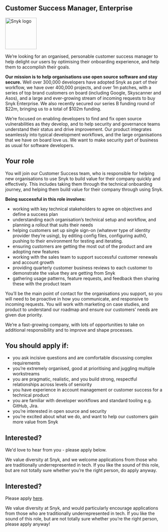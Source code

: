 Customer Success Manager, Enterprise
---

<img src="https://res.cloudinary.com/snyk/image/upload/v1537345894/press-kit/brand/logo-black.png" width="100" alt="Snyk logo" />

<p><span style="font-weight: 400;">We’re looking for an organised, personable customer success manager to help delight our users by optimising their onboarding experience, and help them to accomplish their goals.</span></p>
<p><strong>Our mission is to help organisations use open source software and stay secure.</strong> Well over 300,000 developers have adopted Snyk as part of their workflow, we have over 400,000 projects, and over 1m patches, with a series of top brand customers on board (including Google, Skyscanner and Asos), and a large and ever-growing stream of incoming requests to buy Snyk Enterprise. We also recently secured our series B funding round of $22m, bringing us to a total of $102m funding. </p>
<p>We’re focused on enabling developers to find and fix open source vulnerabilities as they develop, and to help security and governance teams understand their status and drive improvement. Our product integrates seamlessly into typical development workflows, and the large organisations that we have on board love us. We want to make security part of business as usual for software developers.</p>
<h2><strong>Your role</strong></h2>
<p><span style="font-weight: 400;">You will join our Customer Success team, who is responsible for helping new organisations to use Snyk to build value for their company quickly and effectively. This includes taking them through the technical onboarding journey, and helping them build value for their company through using Snyk.</span></p>
<p><strong>Being successful in this role involves:</strong></p>
<ul>
<li style="font-weight: 400;"><span style="font-weight: 400;">working with key technical stakeholders to agree on objectives and define a success plan</span></li>
<li style="font-weight: 400;"><span style="font-weight: 400;">understanding each organisation’s technical setup and workflow, and planning a rollout that suits their needs</span></li>
<li style="font-weight: 400;"><span style="font-weight: 400;">helping customers set up single sign-on (whatever type of identity provider they’re using), by editing config files, configuring auth0, pushing to their environment for testing and iterating.</span></li>
<li style="font-weight: 400;"><span style="font-weight: 400;">ensuring customers are getting the most out of the product and are adopting new features</span></li>
<li style="font-weight: 400;"><span style="font-weight: 400;">working with the sales team to support successful customer renewals and account growth</span></li>
<li style="font-weight: 400;"><span style="font-weight: 400;">providing quarterly customer business reviews to each customer to demonstrate the value they are getting from Snyk</span></li>
<li style="font-weight: 400;"><span style="font-weight: 400;">gathering usage patterns, feature requests, and feedback then sharing these with the product team</span></li>
</ul>
<p><span style="font-weight: 400;">You’ll be the main point of contact for the organisations you support, so you will need to be proactive in how you communicate, and responsive to incoming requests. You will work with marketing on case studies, and product to understand our roadmap and ensure our customers’ needs are given due priority.</span></p>
<p><span style="font-weight: 400;">We’re a fast-growing company, with lots of opportunities to take on additional responsibility and to improve and shape processes.</span></p>
<h2><strong>You should apply if:</strong></h2>
<ul>
<li style="font-weight: 400;"><span style="font-weight: 400;">you ask incisive questions and are comfortable discussing complex requirements</span></li>
<li style="font-weight: 400;"><span style="font-weight: 400;">you’re extremely organised, good at prioritising and juggling multiple workstreams</span></li>
<li style="font-weight: 400;"><span style="font-weight: 400;">you are pragmatic, realistic, and you build strong, respectful relationships across levels of seniority</span></li>
<li style="font-weight: 400;"><span style="font-weight: 400;">you have experience in account management or customer success for a technical product</span></li>
<li style="font-weight: 400;"><span style="font-weight: 400;">you are familiar with developer workflows and standard tooling e.g. GitHub, Jira.</span></li>
<li style="font-weight: 400;"><span style="font-weight: 400;">you’re interested in open source and security</span></li>
<li style="font-weight: 400;"><span style="font-weight: 400;">you’re excited about what we do, and want to help our customers gain more value from Snyk</span></li>
</ul>
<h2><strong>Interested?</strong></h2>
<p><span style="font-weight: 400;">We'd love to hear from you - please apply below.</span></p>
<p><span style="font-weight: 400;">We value diversity at Snyk, and we welcome applications from those who are traditionally underrepresented in tech. If you like the sound of this role, but are not totally sure whether you’re the right person, do apply anyway.</span></p>

Interested?
---

Please apply [here](https://boards.greenhouse.io/snyk/jobs/4353398002#app).

We value diversity at Snyk, and would particularly encourage applications from those who are traditionally underrepresented in tech.
If you like the sound of this role, but are not totally sure whether you’re the right person, please apply anyway!
